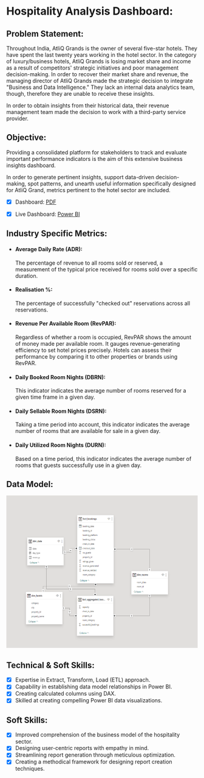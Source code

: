 # Hospitality Analysis Dashboard:

## Problem Statement:
Throughout India, AtliQ Grands is the owner of several five-star hotels. They have spent the last twenty years working in the hotel sector. In the category of luxury/business hotels, AtliQ Grands is losing market share and income as a result of competitors' strategic initiatives and poor management decision-making. In order to recover their market share and revenue, the managing director of AtliQ Grands made the strategic decision to integrate "Business and Data Intelligence." They lack an internal data analytics team, though, therefore they are unable to receive these insights.

In order to obtain insights from their historical data, their revenue management team made the decision to work with a third-party service provider.


## Objective:
Providing a consolidated platform for stakeholders to track and evaluate important performance indicators is the aim of this extensive business insights dashboard.


In order to generate pertinent insights, support data-driven decision-making, spot patterns, and unearth useful information specifically designed for AtliQ Grand, metrics pertinent to the hotel sector are included. 

- [x] Dashboard: [PDF](https://github.com/anisarsad/Hospitality_Analysis/blob/main/Hospitality_Analysis.pdf)
- [x] Live Dashboard: [Power BI](https://app.powerbi.com/view?r=eyJrIjoiZjNiMGFkNjQtZTNiOS00Y2QzLWE5OWMtMDVjNGY2MzIxZjgwIiwidCI6ImM2ZTU0OWIzLTVmNDUtNDAzMi1hYWU5LWQ0MjQ0ZGM1YjJjNCJ9)


## Industry Specific Metrics:

- #### Average Daily Rate (ADR):
  The percentage of revenue to all rooms sold or reserved,  a measurement of the typical price received for rooms sold over a specific duration.

- #### Realisation %:
  The percentage of successfully "checked out" reservations across all reservations.

- #### Revenue Per Available Room (RevPAR):
  Regardless of whether a room is occupied, RevPAR shows the amount of money made per available room. It gauges revenue-generating efficiency to set hotel prices precisely. Hotels can assess their performance by comparing it to other properties or brands using RevPAR.

- #### Daily Booked Room Nights (DBRN):
  This indicator indicates the average number of rooms reserved for a given time frame in a given day.
- #### Daily Sellable Room Nights (DSRN):
  Taking a time period into account, this indicator indicates the average number of rooms that are available for sale in a given day.

- #### Daily Utilized Room Nights (DURN):
  Based on a time period, this indicator indicates the average number of rooms that guests successfully use in a given day.
## Data Model:
<p align="center">
  <img src="https://github.com/anisarsad/Hospitality-Analysis/blob/main/Data%20Model.png" height="400">
</p>

## Technical & Soft Skills:
- [x]	Expertise in Extract, Transform, Load (ETL) approach.
- [x]	Capability in establishing data model relationships in Power BI. 
- [x]	Creating calculated columns using DAX.
- [x]	Skilled at creating compelling Power BI data visualizations.  

## Soft Skills:
- [x]	Improved comprehension of the business model of the hospitality sector.  
- [x]	Designing user-centric reports with empathy in mind.
- [x]	Streamlining report generation through meticulous optimization.
- [x]	Creating a methodical framework for designing report creation techniques.
